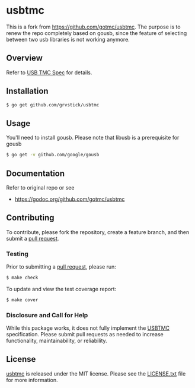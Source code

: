 # usbtmc
This is a fork from https://github.com/gotmc/usbtmc. The purpose is to renew the repo completely based on gousb, since the feature of selecting between two usb libraries is not working anymore.

## Overview

Refer to [USB TMC Spec](https://www.usb.org/document-library/test-measurement-class-specification) for details.

## Installation

```bash
$ go get github.com/grvstick/usbtmc
```

## Usage

You'll need to install gousb. Please note that libusb is a prerequisite for gousb

```bash
$ go get -v github.com/google/gousb
```

## Documentation
Refer to original repo or see 
- <https://godoc.org/github.com/gotmc/usbtmc>

## Contributing

To contribute, please fork the repository, create a feature branch, and then
submit a [pull request][].

### Testing

Prior to submitting a [pull request][], please run:

```bash
$ make check
```

To update and view the test coverage report:

```bash
$ make cover
```

### Disclosure and Call for Help

While this package works, it does not fully implement the [USBTMC][]
specification.  Please submit pull requests as needed to increase
functionality, maintainability, or reliability.

## License

[usbtmc][gousbtmc] is released under the MIT license. Please see the
[LICENSE.txt][] file for more information.

[godoc badge]: https://godoc.org/github.com/gotmc/usbtmc?status.svg
[godoc link]: https://godoc.org/github.com/gotmc/usbtmc
[golibusb]: https://github.com/gotmc/libusb
[gousb]: https://github.com/google/gousb
[libusb]: http://libusb.info
[LICENSE.txt]: https://github.com/gotmc/libusb/blob/master/LICENSE.txt
[license badge]: https://img.shields.io/badge/license-MIT-blue.svg
[pull request]: https://help.github.com/articles/using-pull-requests
[report badge]: https://goreportcard.com/badge/github.com/gotmc/usbtmc
[report card]: https://goreportcard.com/report/github.com/gotmc/usbtmc
[Scott Chacon]: http://scottchacon.com/about.html
[travis badge]: http://img.shields.io/travis/gotmc/usbtmc/master.svg
[travis link]: https://travis-ci.org/gotmc/usbtmc
[usbtmc]: http://www.usb.org/developers/docs/devclass_docs/
[gousbtmc]: https://github.com/gotmc/usbtmc
